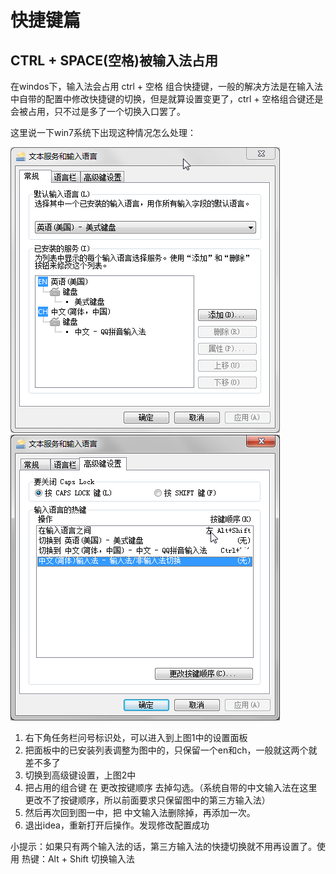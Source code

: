 # 快捷键篇

## CTRL + SPACE(空格)被输入法占用
在windos下，输入法会占用 ctrl + 空格 组合快捷键，一般的解决方法是在输入法中自带的配置中修改快捷键的切换，但是就算设置变更了，ctrl + 空格组合键还是会被占用，只不过是多了一个切换入口罢了。

这里说一下win7系统下出现这种情况怎么处理：

![](/assets/idea/输入法设置面板.png)
![](/assets/idea/输入法设置面板-高级键设置.png)

1. 右下角任务栏问号标识处，可以进入到上图1中的设置面板
2. 把面板中的已安装列表调整为图中的，只保留一个en和ch，一般就这两个就差不多了
3. 切换到高级键设置，上图2中
4. 把占用的组合键 在 更改按键顺序 去掉勾选。（系统自带的中文输入法在这里更改不了按键顺序，所以前面要求只保留图中的第三方输入法）
5. 然后再次回到图一中，把 中文输入法删除掉，再添加一次。
6. 退出idea，重新打开后操作。发现修改配置成功

小提示：如果只有两个输入法的话，第三方输入法的快捷切换就不用再设置了。使用 热键：Alt + Shift 切换输入法